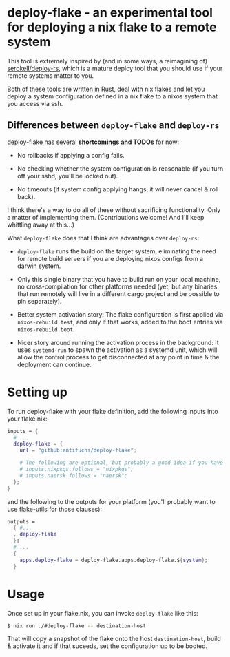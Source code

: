 # deploy-flake - an experimental tool for deploying a nix flake to a remote system

This tool is extremely inspired by (and in some ways, a reimagining of) [serokell/deploy-rs](//github.com/serokell/deploy-rs), which is a mature deploy tool that you should use if your remote systems matter to you.

Both of these tools are written in Rust, deal with nix flakes and let you deploy a system configuration defined in a nix flake to a nixos system that you access via ssh.

## Differences between `deploy-flake` and `deploy-rs`

deploy-flake has several **shortcomings and TODOs** for now:

* No rollbacks if applying a config fails.

* No checking whether the system configuration is reasonable (if you turn off your sshd, you'll be locked out).

* No timeouts (if system config applying hangs, it will never cancel & roll back).

I think there's a way to do all of these without sacrificing functionality. Only a matter of implementing them. (Contributions welcome! And I'll keep whittling away at this...)

What `deploy-flake` does that I think are advantages over `deploy-rs`:

* `deploy-flake` runs the build on the target system, eliminating the need for remote build servers if you are deploying nixos configs from a darwin system.

* Only this single binary that you have to build run on your local machine, no cross-compilation for other platforms needed (yet, but any binaries that run remotely will live in a different cargo project and be possible to pin separately).

* Better system activation story: The flake configuration is first applied via `nixos-rebuild test`, and only if that works, added to the boot entries via `nixos-rebuild boot`.

* Nicer story around running the activation process in the background: It uses `systemd-run` to spawn the activation as a systemd unit, which will allow the control process to get disconnected at any point in time & the deployment can continue.

# Setting up

To run deploy-flake with your flake definition, add the following inputs into your flake.nix:

```nix
inputs = {
  # ...
  deploy-flake = {
    url = "github:antifuchs/deploy-flake";

    # The following are optional, but probably a good idea if you have these inputs:
    # inputs.nixpkgs.follows = "nixpkgs";
    # inputs.naersk.follows = "naersk";
  };
}
```

and the following to the outputs for your platform (you'll probably want to use [flake-utils](https://github.com/numtide/flake-utils) for those clauses):

```nix
outputs =
  { #...
  , deploy-flake
  }:
  # ...
  {
    apps.deploy-flake = deploy-flake.apps.deploy-flake.${system};
  }
```

# Usage

Once set up in your flake.nix, you can invoke `deploy-flake` like this:

```sh
$ nix run ./#deploy-flake -- destination-host
```

That will copy a snapshot of the flake onto the host `destination-host`, build & activate it and if that suceeds, set the configuration up to be booted.
